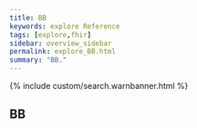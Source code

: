 ```yaml
---
title: BB
keywords: explore Reference
tags: [explore,fhir]
sidebar: overview_sidebar
permalink: explore_BB.html
summary: "BB."
---
```


{% include custom/search.warnbanner.html %}

## BB ##





